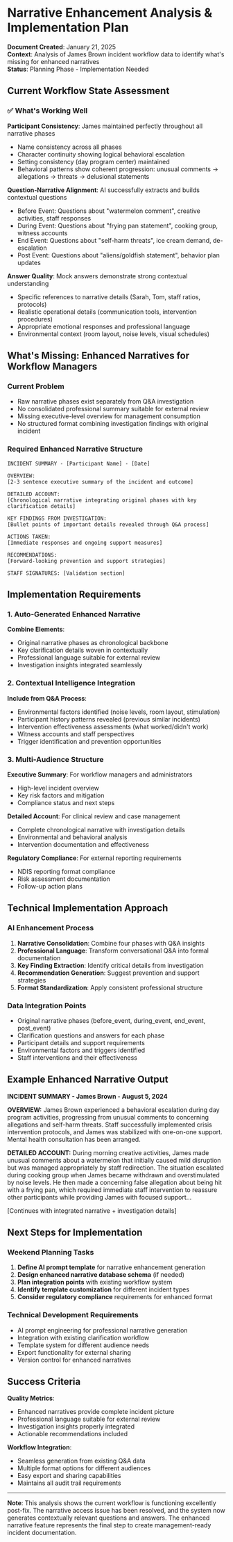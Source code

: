 # Narrative Enhancement Analysis & Implementation Plan

**Document Created**: January 21, 2025  
**Context**: Analysis of James Brown incident workflow data to identify what's missing for enhanced narratives  
**Status**: Planning Phase - Implementation Needed

## Current Workflow State Assessment

### ✅ What's Working Well

**Participant Consistency**: James maintained perfectly throughout all narrative phases
- Name consistency across all phases
- Character continuity showing logical behavioral escalation
- Setting consistency (day program center) maintained
- Behavioral patterns show coherent progression: unusual comments → allegations → threats → delusional statements

**Question-Narrative Alignment**: AI successfully extracts and builds contextual questions
- Before Event: Questions about "watermelon comment", creative activities, staff responses
- During Event: Questions about "frying pan statement", cooking group, witness accounts  
- End Event: Questions about "self-harm threats", ice cream demand, de-escalation
- Post Event: Questions about "aliens/goldfish statement", behavior plan updates

**Answer Quality**: Mock answers demonstrate strong contextual understanding
- Specific references to narrative details (Sarah, Tom, staff ratios, protocols)
- Realistic operational details (communication tools, intervention procedures)
- Appropriate emotional responses and professional language
- Environmental context (room layout, noise levels, visual schedules)

## What's Missing: Enhanced Narratives for Workflow Managers

### Current Problem
- Raw narrative phases exist separately from Q&A investigation
- No consolidated professional summary suitable for external review
- Missing executive-level overview for management consumption
- No structured format combining investigation findings with original incident

### Required Enhanced Narrative Structure

```
INCIDENT SUMMARY - [Participant Name] - [Date]

OVERVIEW:
[2-3 sentence executive summary of the incident and outcome]

DETAILED ACCOUNT:
[Chronological narrative integrating original phases with key clarification details]

KEY FINDINGS FROM INVESTIGATION:
[Bullet points of important details revealed through Q&A process]

ACTIONS TAKEN:
[Immediate responses and ongoing support measures]

RECOMMENDATIONS:
[Forward-looking prevention and support strategies]

STAFF SIGNATURES: [Validation section]
```

## Implementation Requirements

### 1. Auto-Generated Enhanced Narrative
**Combine Elements**:
- Original narrative phases as chronological backbone
- Key clarification details woven in contextually
- Professional language suitable for external review
- Investigation insights integrated seamlessly

### 2. Contextual Intelligence Integration
**Include from Q&A Process**:
- Environmental factors identified (noise levels, room layout, stimulation)
- Participant history patterns revealed (previous similar incidents)
- Intervention effectiveness assessments (what worked/didn't work)
- Witness accounts and staff perspectives
- Trigger identification and prevention opportunities

### 3. Multi-Audience Structure
**Executive Summary**: For workflow managers and administrators
- High-level incident overview
- Key risk factors and mitigation
- Compliance status and next steps

**Detailed Account**: For clinical review and case management
- Complete chronological narrative with investigation details
- Environmental and behavioral analysis
- Intervention documentation and effectiveness

**Regulatory Compliance**: For external reporting requirements
- NDIS reporting format compliance
- Risk assessment documentation
- Follow-up action plans

## Technical Implementation Approach

### AI Enhancement Process
1. **Narrative Consolidation**: Combine four phases with Q&A insights
2. **Professional Language**: Transform conversational Q&A into formal documentation
3. **Key Finding Extraction**: Identify critical details from investigation
4. **Recommendation Generation**: Suggest prevention and support strategies
5. **Format Standardization**: Apply consistent professional structure

### Data Integration Points
- Original narrative phases (before_event, during_event, end_event, post_event)
- Clarification questions and answers for each phase
- Participant details and support requirements
- Environmental factors and triggers identified
- Staff interventions and their effectiveness

## Example Enhanced Narrative Output

**INCIDENT SUMMARY - James Brown - August 5, 2024**

**OVERVIEW:**
James Brown experienced a behavioral escalation during day program activities, progressing from unusual comments to concerning allegations and self-harm threats. Staff successfully implemented crisis intervention protocols, and James was stabilized with one-on-one support. Mental health consultation has been arranged.

**DETAILED ACCOUNT:**
During morning creative activities, James made unusual comments about a watermelon that initially caused mild disruption but was managed appropriately by staff redirection. The situation escalated during cooking group when James became withdrawn and overstimulated by noise levels. He then made a concerning false allegation about being hit with a frying pan, which required immediate staff intervention to reassure other participants while providing James with focused support...

[Continues with integrated narrative + investigation details]

## Next Steps for Implementation

### Weekend Planning Tasks
1. **Define AI prompt template** for narrative enhancement generation
2. **Design enhanced narrative database schema** (if needed)
3. **Plan integration points** with existing workflow system
4. **Identify template customization** for different incident types
5. **Consider regulatory compliance** requirements for enhanced format

### Technical Development Requirements
- AI prompt engineering for professional narrative generation
- Integration with existing clarification workflow
- Template system for different audience needs
- Export functionality for external sharing
- Version control for enhanced narratives

## Success Criteria

**Quality Metrics**:
- Enhanced narratives provide complete incident picture
- Professional language suitable for external review  
- Investigation insights properly integrated
- Actionable recommendations included

**Workflow Integration**:
- Seamless generation from existing Q&A data
- Multiple format options for different audiences
- Easy export and sharing capabilities
- Maintains all audit trail requirements

---

**Note**: This analysis shows the current workflow is functioning excellently post-fix. The narrative access issue has been resolved, and the system now generates contextually relevant questions and answers. The enhanced narrative feature represents the final step to create management-ready incident documentation.